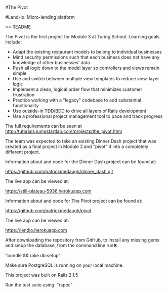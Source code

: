 #The Pivot

#Lend-io: Micro-lending platform

== README

The Pivot is the first project for Module 3 at Turing School. Learning goals include:
  * Adapt the existing restaurant models to belong to individual businesses
  * Mind security permissions such that each business does not have any knowledge of other businesses’ data
  * Push all logic down to the model layer so controllers and views remain simple
  * Use and switch between multiple view templates to reduce view-layer logic
  * Implement a clean, logical order flow that minimizes customer frustration
  * Practice working with a "legacy" codebase to add substantial functionality
  * Use outside-in TDD/BDD to drive all layers of Rails development
  * Use a professional project management tool to pace and track progress

The full requirements can be seen at http://tutorials.jumpstartlab.com/projects/the_pivot.html

The team was expected to take an existing Dinner Dash project that was created as
a final project in Module 2 and "pivot" it into a completely different project.

Information about and code for the Dinner Dash project can be found at:

https://github.com/patrickmedaugh/dinner_dash.git

The live app can be viewed at:

https://still-plateau-5936.herokuapp.com

Information about and code for The Pivot project can be found at:

https://github.com/patrickmedaugh/pivot

The live app can be viewed at:

https://lendio.herokuapp.com

After downloading the repository from GitHub, to install any missing gems
and setup the database, from the command line run:x:

"bundle && rake db:setup"

Make sure PostgreSQL is running on your local machine.

This project was built on Rails 2.1.5

Run the test suite using: "rspec"
